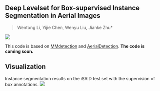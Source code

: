 ## Deep Levelset for Box-supervised Instance Segmentation in Aerial Images
> Wentong Li, Yijie Chen, Wenyu Liu, Jianke Zhu*

![](https://github.com/LiWentomng/boxlevelset/blob/main/docs/overallnetwork.png)

This code is based on [MMdetection](https://github.com/open-mmlab/mmdetection) and [AerialDetection](https://github.com/dingjiansw101/AerialDetection). 
**The code is coming soon.**


## Visualization
 Instance segmentation results on the iSAID test set with the supervision of box annotations.
 ![](https://github.com/LiWentomng/boxlevelset/blob/main/docs/visual_results.png)



